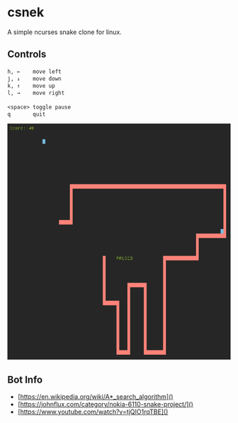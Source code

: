 # csnek

A simple ncurses snake clone for linux.  

## Controls

    h, ←    move left
    j, ↓    move down
    k, ↑    move up
    l, →    move right

    <space> toggle pause
    q       quit


![screenshot.png](screenshot.png)

## Bot Info
- [https://en.wikipedia.org/wiki/A*_search_algorithm]()  
- [https://johnflux.com/category/nokia-6110-snake-project/]()  
- [https://www.youtube.com/watch?v=tjQIO1rqTBE]()
